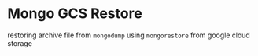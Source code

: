 # Mongo GCS Restore

restoring archive file from `mongodump` using `mongorestore` from google cloud storage